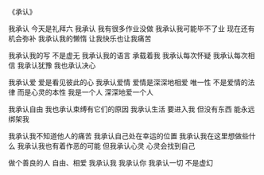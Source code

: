 《承认》

我承认
今天是礼拜六
我承认
我有很多作业没做
我承认我可能毕不了业
现在还有机会弥补
我承认我的懒惰
让我快乐也让我痛苦

我承认我的写
不是虚无
我承认我的语言
承载着我
我承认每次怀疑
我承认每次相信
我承认犹豫
我也承认决心

我承认爱
爱是看见彼此的心
我承认爱情
爱情是深深地相爱
唯一性
不是爱情的法律
而是心灵的本性
我是一个人
深深地爱一个人

我承认自由
我也承认束缚有它们的原因
我承认生活
要进入我
但没有东西
能永远绑架我

我承认我不知道他人的痛苦
我承认自己处在幸运的位置
我承认我在这里想做些什么
我承认我也有着作恶的可能
但我承认心灵
心灵会找到自己

做个善良的人
自由、相爱
我承认我
我承认你
我承认一切
不是虚幻